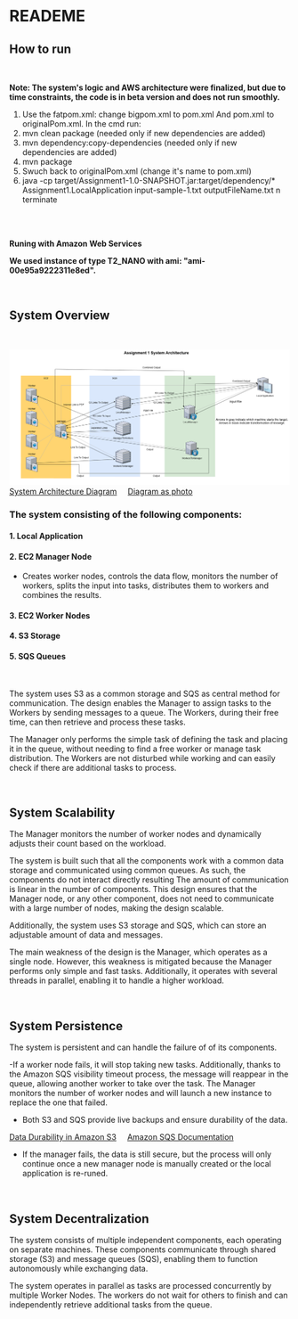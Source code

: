 <!-- Markdown file -->
<!-- In VS code, use ctrl + shift + v to see preview -->
<!-- In IntelliJ, Click the "Preview" icon (top-right) or use Ctrl/Cmd + Shift + A and search for "Markdown Preview." -->

<br />

# READEME

## How to run

<br />

**Note: The system's logic and AWS architecture were finalized, but due to time constraints, the code is in beta version and does not run smoothly.**

1. Use the fatpom.xml: change bigpom.xml to pom.xml And pom.xml to originalPom.xml.
   In the cmd run:
2. mvn clean package (needed only if new dependencies are added)
3. mvn dependency:copy-dependencies (needed only if new dependencies are added)
4. mvn package
5. Swuch back to originalPom.xml (change it's name to pom.xml)
5. java -cp target/Assignment1-1.0-SNAPSHOT.jar:target/dependency/\* Assignment1.LocalApplication input-sample-1.txt outputFileName.txt n terminate

<br />
<br />

**Runing with Amazon Web Services**

**We used instance of type T2_NANO with ami: "ami-00e95a9222311e8ed".**

<!-- dealete ami if publied  -->

<br />

## System Overview

<br />

![Assignment 1 System Architecture, saved in the Appendices folder ](./Resources/DS_A1_.diagram.png)
[System Architecture Diagram](https://drive.google.com/file/d/1eUvCboxx64iXHZsguHVfUJEjFcMaDMJf/view?usp=sharing) &nbsp; &nbsp; [Diagram as photo](https://drive.google.com/file/d/1-_z2TBPwo3r0QdSevMOjwZ-znCDvqvay/view?usp=sharing)

### The system consisting of the following components:

#### 1. Local Application

#### 2. EC2 Manager Node

- Creates worker nodes, controls the data flow, monitors the number of workers, splits the input into tasks, distributes them to workers and combines the results.

#### 3. EC2 Worker Nodes

#### 4. S3 Storage

#### 5. SQS Queues

<br />

The system uses S3 as a common storage and SQS as central method for communication. The design enables the Manager to assign tasks to the Workers by sending messages to a queue. The Workers, during their free time, can then retrieve and process these tasks.

The Manager only performs the simple task of defining the task and placing it in the queue, without needing to find a free worker or manage task distribution.
The Workers are not disturbed while working and can easily check if there are additional tasks to process.

<br />

## System Scalability

The Manager monitors the number of worker nodes and dynamically adjusts their count based on the workload.

The system is built such that all the components work with a common data storage and communicated using common queues. As such, the components do not interact directly resulting The amount of communication is linear in the number of components. This design ensures that the Manager node, or any other component, does not need to communicate with a large number of nodes, making the design scalable.

Additionally, the system uses S3 storage and SQS, which can store an adjustable amount of data and messages.

The main weakness of the design is the Manager, which operates as a single node. However, this weakness is mitigated because the Manager performs only simple and fast tasks. Additionally, it operates with several threads in parallel, enabling it to handle a higher workload.

<br />

## System Persistence

The system is persistent and can handle the failure of of its components.

-If a worker node fails, it will stop taking new tasks. Additionally, thanks to the Amazon SQS visibility timeout process, the message will reappear in the queue, allowing another worker to take over the task. The Manager monitors the number of worker nodes and will launch a new instance to replace the one that failed.

- Both S3 and SQS provide live backups and ensure durability of the data.

[Data Durability in Amazon S3](https://docs.aws.amazon.com/AmazonS3/latest/userguide/DataDurability.html) &nbsp; &nbsp; [Amazon SQS Documentation](https://docs.aws.amazon.com/AWSSimpleQueueService/latest/SQSDeveloperGuide/welcome.html)

- If the manager fails, the data is still secure, but the process will only continue once a new manager node is manually created or the local application is re-runed.

<br />

## System Decentralization

The system consists of multiple independent components, each operating on separate machines. These components communicate through shared storage (S3) and message queues (SQS), enabling them to function autonomously while exchanging data.

The system operates in parallel as tasks are processed concurrently by multiple Worker Nodes. The workers do not wait for others to finish and can independently retrieve additional tasks from the queue.
